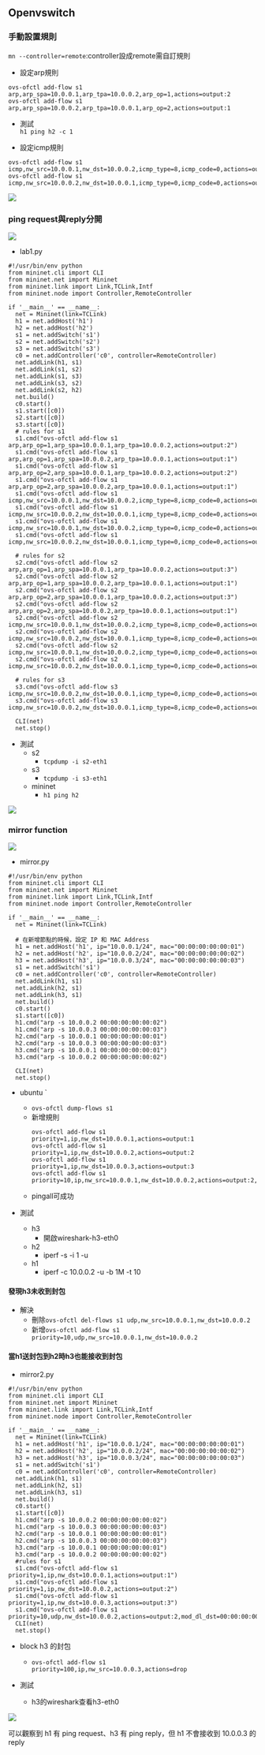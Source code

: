 ## Openvswitch


### 手動設置規則

`mn --controller=remote`:controller設成remote需自訂規則

- 設定arp規則
```
ovs-ofctl add-flow s1 arp,arp_spa=10.0.0.1,arp_tpa=10.0.0.2,arp_op=1,actions=output:2
ovs-ofctl add-flow s1 arp,arp_spa=10.0.0.2,arp_tpa=10.0.0.1,arp_op=2,actions=output:1
```
- 測試  
`h1 ping h2 -c 1`

- 設定icmp規則
```
ovs-ofctl add-flow s1 icmp,nw_src=10.0.0.1,nw_dst=10.0.0.2,icmp_type=8,icmp_code=0,actions=output:2
ovs-ofctl add-flow s1 icmp,nw_src=10.0.0.2,nw_dst=10.0.0.1,icmp_type=0,icmp_code=0,actions=output:1
```

![](1.PNG)


### ping request與reply分開

![](3.PNG)

- lab1.py
```
#!/usr/bin/env python
from mininet.cli import CLI
from mininet.net import Mininet
from mininet.link import Link,TCLink,Intf
from mininet.node import Controller,RemoteController

if '__main__' == __name__:
  net = Mininet(link=TCLink)
  h1 = net.addHost('h1')
  h2 = net.addHost('h2')
  s1 = net.addSwitch('s1')
  s2 = net.addSwitch('s2')
  s3 = net.addSwitch('s3')
  c0 = net.addController('c0', controller=RemoteController)
  net.addLink(h1, s1)
  net.addLink(s1, s2)
  net.addLink(s1, s3)
  net.addLink(s3, s2)
  net.addLink(s2, h2)
  net.build()
  c0.start()
  s1.start([c0])
  s2.start([c0])
  s3.start([c0])
  # rules for s1
  s1.cmd("ovs-ofctl add-flow s1 arp,arp_op=1,arp_spa=10.0.0.1,arp_tpa=10.0.0.2,actions=output:2")
  s1.cmd("ovs-ofctl add-flow s1 arp,arp_op=1,arp_spa=10.0.0.2,arp_tpa=10.0.0.1,actions=output:1")
  s1.cmd("ovs-ofctl add-flow s1 arp,arp_op=2,arp_spa=10.0.0.1,arp_tpa=10.0.0.2,actions=output:2")
  s1.cmd("ovs-ofctl add-flow s1 arp,arp_op=2,arp_spa=10.0.0.2,arp_tpa=10.0.0.1,actions=output:1")
  s1.cmd("ovs-ofctl add-flow s1 icmp,nw_src=10.0.0.1,nw_dst=10.0.0.2,icmp_type=8,icmp_code=0,actions=output:2")
  s1.cmd("ovs-ofctl add-flow s1 icmp,nw_src=10.0.0.2,nw_dst=10.0.0.1,icmp_type=8,icmp_code=0,actions=output:1")
  s1.cmd("ovs-ofctl add-flow s1 icmp,nw_src=10.0.0.1,nw_dst=10.0.0.2,icmp_type=0,icmp_code=0,actions=output:2")
  s1.cmd("ovs-ofctl add-flow s1 icmp,nw_src=10.0.0.2,nw_dst=10.0.0.1,icmp_type=0,icmp_code=0,actions=output:1")

  # rules for s2
  s2.cmd("ovs-ofctl add-flow s2 arp,arp_op=1,arp_spa=10.0.0.1,arp_tpa=10.0.0.2,actions=output:3")
  s2.cmd("ovs-ofctl add-flow s2 arp,arp_op=1,arp_spa=10.0.0.2,arp_tpa=10.0.0.1,actions=output:1")
  s2.cmd("ovs-ofctl add-flow s2 arp,arp_op=2,arp_spa=10.0.0.1,arp_tpa=10.0.0.2,actions=output:3")
  s2.cmd("ovs-ofctl add-flow s2 arp,arp_op=2,arp_spa=10.0.0.2,arp_tpa=10.0.0.1,actions=output:1")
  s2.cmd("ovs-ofctl add-flow s2 icmp,nw_src=10.0.0.1,nw_dst=10.0.0.2,icmp_type=8,icmp_code=0,actions=output:3")
  s2.cmd("ovs-ofctl add-flow s2 icmp,nw_src=10.0.0.2,nw_dst=10.0.0.1,icmp_type=8,icmp_code=0,actions=output:2")
  s2.cmd("ovs-ofctl add-flow s2 icmp,nw_src=10.0.0.1,nw_dst=10.0.0.2,icmp_type=0,icmp_code=0,actions=output:3")
  s2.cmd("ovs-ofctl add-flow s2 icmp,nw_src=10.0.0.2,nw_dst=10.0.0.1,icmp_type=0,icmp_code=0,actions=output:2")

  # rules for s3
  s3.cmd("ovs-ofctl add-flow s3 icmp,nw_src=10.0.0.2,nw_dst=10.0.0.1,icmp_type=0,icmp_code=0,actions=output:1")
  s3.cmd("ovs-ofctl add-flow s3 icmp,nw_src=10.0.0.2,nw_dst=10.0.0.1,icmp_type=8,icmp_code=0,actions=output:1")

  CLI(net)
  net.stop()

```
- 測試
    - s2
        - `tcpdump -i s2-eth1`
    - s3
        - `tcpdump -i s3-eth1`    
    - mininet
        - `h1 ping h2`

![](2.PNG)

### mirror function

![](4.PNG)

- mirror.py
```
#!/usr/bin/env python
from mininet.cli import CLI
from mininet.net import Mininet
from mininet.link import Link,TCLink,Intf
from mininet.node import Controller,RemoteController

if '__main__' == __name__:
  net = Mininet(link=TCLink)

  # 在新增節點的時候，設定 IP 和 MAC Address
  h1 = net.addHost('h1', ip="10.0.0.1/24", mac="00:00:00:00:00:01")
  h2 = net.addHost('h2', ip="10.0.0.2/24", mac="00:00:00:00:00:02")
  h3 = net.addHost('h3', ip="10.0.0.3/24", mac="00:00:00:00:00:03")
  s1 = net.addSwitch('s1')
  c0 = net.addController('c0', controller=RemoteController)
  net.addLink(h1, s1)
  net.addLink(h2, s1)
  net.addLink(h3, s1)
  net.build()
  c0.start()
  s1.start([c0])
  h1.cmd("arp -s 10.0.0.2 00:00:00:00:00:02")
  h1.cmd("arp -s 10.0.0.3 00:00:00:00:00:03")
  h2.cmd("arp -s 10.0.0.1 00:00:00:00:00:01")
  h2.cmd("arp -s 10.0.0.3 00:00:00:00:00:03")
  h3.cmd("arp -s 10.0.0.1 00:00:00:00:00:01")
  h3.cmd("arp -s 10.0.0.2 00:00:00:00:00:02")

  CLI(net)
  net.stop()
```
- ubuntu `
    - `ovs-ofctl dump-flows s1`
    - 新增規則
      ```
      ovs-ofctl add-flow s1 priority=1,ip,nw_dst=10.0.0.1,actions=output:1
      ovs-ofctl add-flow s1 priority=1,ip,nw_dst=10.0.0.2,actions=output:2
      ovs-ofctl add-flow s1 priority=1,ip,nw_dst=10.0.0.3,actions=output:3
      ovs-ofctl add-flow s1 priority=10,ip,nw_src=10.0.0.1,nw_dst=10.0.0.2,actions=output:2,output:3
      ```
    - pingall可成功

- 測試
    - h3
        - 開啟wireshark-h3-eth0
    - h2
        - iperf -s -i 1 -u
    - h1
        - iperf -c 10.0.0.2 -u -b 1M -t 10
#### 發現h3未收到封包

- 解決
    - 刪除`ovs-ofctl del-flows s1 udp,nw_src=10.0.0.1,nw_dst=10.0.0.2`
    - 新增`ovs-ofctl add-flow s1 priority=10,udp,nw_src=10.0.0.1,nw_dst=10.0.0.2`

#### 當h1送封包到h2時h3也能接收到封包


- mirror2.py
```
#!/usr/bin/env python
from mininet.cli import CLI
from mininet.net import Mininet
from mininet.link import Link,TCLink,Intf
from mininet.node import Controller,RemoteController

if '__main__' == __name__:
  net = Mininet(link=TCLink)
  h1 = net.addHost('h1', ip="10.0.0.1/24", mac="00:00:00:00:00:01")
  h2 = net.addHost('h2', ip="10.0.0.2/24", mac="00:00:00:00:00:02")
  h3 = net.addHost('h3', ip="10.0.0.3/24", mac="00:00:00:00:00:03")
  s1 = net.addSwitch('s1')
  c0 = net.addController('c0', controller=RemoteController)
  net.addLink(h1, s1)
  net.addLink(h2, s1)
  net.addLink(h3, s1)
  net.build()
  c0.start()
  s1.start([c0])
  h1.cmd("arp -s 10.0.0.2 00:00:00:00:00:02")
  h1.cmd("arp -s 10.0.0.3 00:00:00:00:00:03")
  h2.cmd("arp -s 10.0.0.1 00:00:00:00:00:01")
  h2.cmd("arp -s 10.0.0.3 00:00:00:00:00:03")
  h3.cmd("arp -s 10.0.0.1 00:00:00:00:00:01")
  h3.cmd("arp -s 10.0.0.2 00:00:00:00:00:02")
  #rules for s1
  s1.cmd("ovs-ofctl add-flow s1 priority=1,ip,nw_dst=10.0.0.1,actions=output:1")
  s1.cmd("ovs-ofctl add-flow s1 priority=1,ip,nw_dst=10.0.0.2,actions=output:2")
  s1.cmd("ovs-ofctl add-flow s1 priority=1,ip,nw_dst=10.0.0.3,actions=output:3")
  s1.cmd("ovs-ofctl add-flow s1 priority=10,udp,nw_dst=10.0.0.2,actions=output:2,mod_dl_dst=00:00:00:00:00:03,mod_nw_dst=10.0.0.3,output:3")
  CLI(net)
  net.stop()
```
- block h3 的封包

    - `ovs-ofctl add-flow s1 priority=100,ip,nw_src=10.0.0.3,actions=drop`
- 測試
    - h3的wireshark查看h3-eth0

![](5.PNG)

可以觀察到 h1 有 ping request、h3 有 ping reply，但 h1 不會接收到 10.0.0.3 的 reply